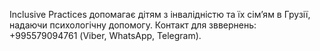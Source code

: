 Inclusive Practices допомагає дітям з інвалідністю та їх сім’ям в Грузії, надаючи психологічну допомогу. Контакт для зввернень: +995579094761 (Viber, WhatsApp, Telegram).